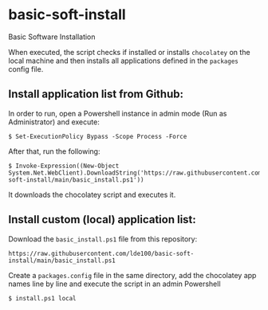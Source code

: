 # basic-soft-install
Basic Software Installation

When executed, the script checks if installed or installs `chocolatey` on the local machine and then installs all applications defined in the `packages` config file.

## Install application list from Github:
In order to run, open a Powershell instance in admin mode (Run as Administrator) and execute:

```console
$ Set-ExecutionPolicy Bypass -Scope Process -Force
```
After that, run the following:
```console
$ Invoke-Expression((New-Object System.Net.WebClient).DownloadString('https://raw.githubusercontent.com/lde100/basic-soft-install/main/basic_install.ps1'))
```
It downloads the chocolatey script and executes it.

## Install custom (local) application list:
Download the `basic_install.ps1` file from this repository:
```
https://raw.githubusercontent.com/lde100/basic-soft-install/main/basic_install.ps1
```

Create a `packages.config` file in the same directory, add the chocolatey app names line by line and execute the script in an admin Powershell
```
$ install.ps1 local
```
